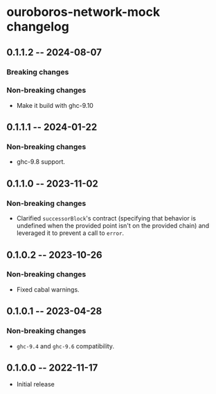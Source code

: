 # ouroboros-network-mock changelog

<!-- scriv-end-here -->

## 0.1.1.2 -- 2024-08-07

### Breaking changes

### Non-breaking changes

* Make it build with ghc-9.10

## 0.1.1.1 -- 2024-01-22

### Non-breaking changes

* ghc-9.8 support.

## 0.1.1.0 -- 2023-11-02

### Non-breaking changes

* Clarified `successorBlock`'s contract (specifying that behavior is undefined
  when the provided point isn't on the provided chain) and leveraged it to
  prevent a call to `error`.

## 0.1.0.2 -- 2023-10-26

### Non-breaking changes

* Fixed cabal warnings.

## 0.1.0.1 -- 2023-04-28

###  Non-breaking changes

* `ghc-9.4` and `ghc-9.6` compatibility.

## 0.1.0.0 -- 2022-11-17

* Initial release
